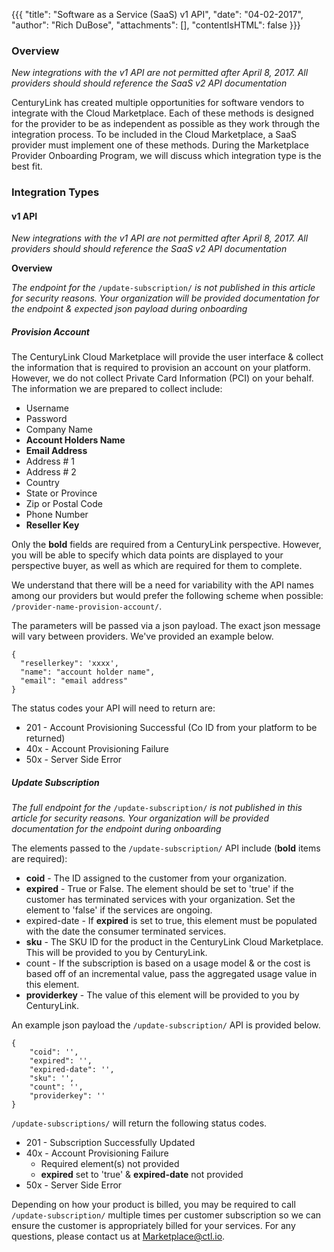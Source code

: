 {{{
"title": "Software as a Service (SaaS) v1 API",
"date": "04-02-2017",
"author": "Rich DuBose",
"attachments": [],
"contentIsHTML": false
}}}

### Overview

*New integrations with the v1 API are not permitted after April 8, 2017. All providers should should reference the SaaS v2 API documentation*

CenturyLink has created multiple opportunities for software vendors to integrate with the Cloud Marketplace. Each of these methods is designed for the provider to be as independent as possible as they work through the integration process.  To be included in the Cloud Marketplace, a SaaS provider must implement one of these methods. During the Marketplace Provider Onboarding Program, we will discuss which integration type is the best fit. 
### Integration Types


#### v1 API

*New integrations with the v1 API are not permitted after April 8, 2017. All providers should should reference the SaaS v2 API documentation*

**Overview**

*The endpoint for the* ```/update-subscription/``` *is not published in this article for security reasons. Your organization will be provided documentation for the endpoint & expected json payload during onboarding*

##### Provision Account

The CenturyLink Cloud Marketplace will provide the user interface & collect the information that is required to provision an account on your platform. However, we do not collect Private Card Information (PCI) on your behalf. The information we are prepared to collect include:

* Username
* Password
* Company Name
* **Account Holders Name**
* **Email Address**
* Address # 1
* Address # 2
* Country
* State or Province
* Zip or Postal Code
* Phone Number
* **Reseller Key**

Only the **bold** fields are required from a CenturyLink perspective. However, you will be able to specify which data points are displayed to your perspective buyer, as well as which are required for them to complete.

We understand that there will be a need for variability with the API names among our providers but would prefer the following scheme when possible: ```/provider-name-provision-account/```. 

The parameters will be passed via a json payload. The exact json message will vary between providers. We've provided an example below.

```
{
  "resellerkey": 'xxxx',
  "name": "account holder name",
  "email": "email address"
}
```

The status codes your API will need to return are:

* 201 - Account Provisioning Successful (Co ID from your platform to be returned)
* 40x - Account Provisioning Failure 
* 50x - Server Side Error

##### Update Subscription

*The full endpoint for the* ```/update-subscription/``` *is not published in this article for security reasons. Your organization will be provided documentation for the endpoint during onboarding*

The elements passed to the ```/update-subscription/``` API include (**bold** items are required):

* **coid** - The ID assigned to the customer from your organization.
* **expired** - True or False. The element should be set to 'true' if the customer has terminated services with your organization. Set the element to 'false' if the services are ongoing.
* expired-date - If **expired** is set to true, this element must be populated with the date the consumer terminated services.
* **sku** - The SKU ID for the product in the CenturyLink Cloud Marketplace. This will be provided to you by CenturyLink.
* count - If the subscription is based on a usage model & or the cost is based off of an incremental value, pass the aggregated usage value in this element.
* **providerkey** - The value of this element will be provided to you by CenturyLink.

An example json payload the ```/update-subscription/``` API is provided below.

```
{
	"coid": '',
    "expired": '',
    "expired-date": '',
    "sku": '',
    "count": '',
    "providerkey": ''
}
```

```/update-subscriptions/``` will return the following status codes.

* 201 - Subscription Successfully Updated
* 40x - Account Provisioning Failure 
  * Required element(s) not provided
  * **expired** set to 'true' & **expired-date** not provided
* 50x - Server Side Error

Depending on how your product is billed, you may be required to call ```/update-subscription/``` multiple times per customer subscription so we can ensure the customer is appropriately billed for your services. For any questions, please contact us at [Marketplace@ctl.io](mailto:marketplace@ctl.io).
